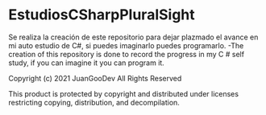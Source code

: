 # EstudiosCSharpPluralSight
Se realiza la creación de este repositorio para dejar plazmado el avance en mi auto estudio de C#, si puedes imaginarlo puedes programarlo. -The creation of this repository is done to record the progress in my C # self study, if you can imagine it you can program it.

Copyright (c) 2021 JuanGooDev All Rights Reserved

This product is protected by copyright and distributed under licenses restricting copying, distribution, and decompilation.
